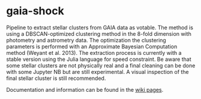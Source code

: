# gaia-shock

Pipeline to extract stellar clusters from GAIA data as votable. The method is using a DBSCAN-optimized clustering method in the 8-fold dimension with photometry and astrometry data. The optimization the clustering parameters is performed with an Approximate Bayesian Computation method (Weyant et al. 2013).
The extraction process is currently with a stable version using the Julia language for speed constraint.
Be aware that some stellar clusters are not physically real and a final cleaning can be done with some Jupyter NB but are still experimental. A visual inspection of the final stellar cluster is still recommended.


Documentation and information can be found in the [wiki pages](https://github.com/bosscha/gaia-shock/wiki).
